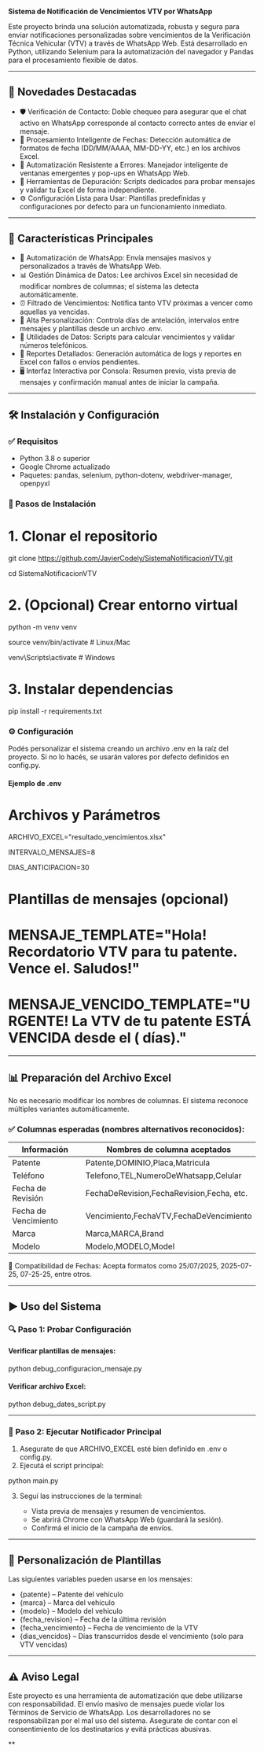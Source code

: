 **Sistema de Notificación de Vencimientos VTV por WhatsApp**

Este proyecto brinda una solución automatizada, robusta y segura para enviar notificaciones personalizadas sobre vencimientos de la Verificación Técnica Vehicular (VTV) a través de WhatsApp Web. Está desarrollado en Python, utilizando Selenium para la automatización del navegador y Pandas para el procesamiento flexible de datos.

---

## 🚀 Novedades Destacadas

* 🛡️ Verificación de Contacto: Doble chequeo para asegurar que el chat activo en WhatsApp corresponde al contacto correcto antes de enviar el mensaje.
* 🧠 Procesamiento Inteligente de Fechas: Detección automática de formatos de fecha (DD/MM/AAAA, MM-DD-YY, etc.) en los archivos Excel.
* 🤖 Automatización Resistente a Errores: Manejador inteligente de ventanas emergentes y pop-ups en WhatsApp Web.
* 🐞 Herramientas de Depuración: Scripts dedicados para probar mensajes y validar tu Excel de forma independiente.
* ⚙️ Configuración Lista para Usar: Plantillas predefinidas y configuraciones por defecto para un funcionamiento inmediato.

---

## 🌟 Características Principales

* 📲 Automatización de WhatsApp: Envía mensajes masivos y personalizados a través de WhatsApp Web.
* 📊 Gestión Dinámica de Datos: Lee archivos Excel sin necesidad de modificar nombres de columnas; el sistema las detecta automáticamente.
* ⏰ Filtrado de Vencimientos: Notifica tanto VTV próximas a vencer como aquellas ya vencidas.
* 🧩 Alta Personalización: Controla días de antelación, intervalos entre mensajes y plantillas desde un archivo .env.
* 🔧 Utilidades de Datos: Scripts para calcular vencimientos y validar números telefónicos.
* 📁 Reportes Detallados: Generación automática de logs y reportes en Excel con fallos o envíos pendientes.
* 🖥️ Interfaz Interactiva por Consola: Resumen previo, vista previa de mensajes y confirmación manual antes de iniciar la campaña.

---

## 🛠️ Instalación y Configuración

### ✅ Requisitos

* Python 3.8 o superior
* Google Chrome actualizado
* Paquetes: pandas, selenium, python-dotenv, webdriver-manager, openpyxl

### 🚧 Pasos de Instalación

# 1. Clonar el repositorio

git clone https://github.com/JavierCodely/SistemaNotificacionVTV.git

cd SistemaNotificacionVTV

# 2. (Opcional) Crear entorno virtual

python -m venv venv

source venv/bin/activate  # Linux/Mac

venv\Scripts\activate     # Windows

# 3. Instalar dependencias

pip install -r requirements.txt

### ⚙️ Configuración

Podés personalizar el sistema creando un archivo .env en la raíz del proyecto. Si no lo hacés, se usarán valores por defecto definidos en config.py.

#### Ejemplo de .env

# Archivos y Parámetros

ARCHIVO_EXCEL="resultado_vencimientos.xlsx"

INTERVALO_MENSAJES=8

DIAS_ANTICIPACION=30

# Plantillas de mensajes (opcional)

# MENSAJE_TEMPLATE="Hola! Recordatorio VTV para tu patente. Vence el. Saludos!"

# MENSAJE_VENCIDO_TEMPLATE="URGENTE! La VTV de tu patente ESTÁ VENCIDA desde el ( días)."

---

## 📊 Preparación del Archivo Excel

No es necesario modificar los nombres de columnas. El sistema reconoce múltiples variantes automáticamente.

### ✅ Columnas esperadas (nombres alternativos reconocidos):

| Información         | Nombres de columna aceptados              |
| -------------------- | ----------------------------------------- |
| Patente              | Patente,DOMINIO,Placa,Matricula           |
| Teléfono            | Telefono,TEL,NumeroDeWhatsapp,Celular     |
| Fecha de Revisión   | FechaDeRevision,FechaRevision,Fecha, etc. |
| Fecha de Vencimiento | Vencimiento,FechaVTV,FechaDeVencimiento   |
| Marca                | Marca,MARCA,Brand                         |
| Modelo               | Modelo,MODELO,Model                       |

🎯 Compatibilidad de Fechas: Acepta formatos como 25/07/2025, 2025-07-25, 07-25-25, entre otros.

---

## ▶️ Uso del Sistema

### 🔍 Paso 1: Probar Configuración

#### Verificar plantillas de mensajes:

python debug_configuracion_mensaje.py

#### Verificar archivo Excel:

python debug_dates_script.py

---

### 🚀 Paso 2: Ejecutar Notificador Principal

1. Asegurate de que ARCHIVO_EXCEL esté bien definido en .env o config.py.
2. Ejecutá el script principal:

python main.py

3. Seguí las instrucciones de la terminal:

   * Vista previa de mensajes y resumen de vencimientos.
   * Se abrirá Chrome con WhatsApp Web (guardará la sesión).
   * Confirmá el inicio de la campaña de envíos.

---

## 🧩 Personalización de Plantillas

Las siguientes variables pueden usarse en los mensajes:

* {patente} – Patente del vehículo
* {marca} – Marca del vehículo
* {modelo} – Modelo del vehículo
* {fecha_revision} – Fecha de la última revisión
* {fecha_vencimiento} – Fecha de vencimiento de la VTV
* {dias_vencidos} – Días transcurridos desde el vencimiento (solo para VTV vencidas)

---

## ⚠️ Aviso Legal

Este proyecto es una herramienta de automatización que debe utilizarse con responsabilidad. El envío masivo de mensajes puede violar los Términos de Servicio de WhatsApp. Los desarrolladores no se responsabilizan por el mal uso del sistema. Asegurate de contar con el consentimiento de los destinatarios y evitá prácticas abusivas.

**
